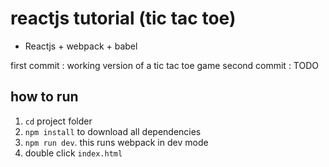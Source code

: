 # reactjs tutorial (tic tac toe)

- Reactjs + webpack + babel

first commit : working version of a tic tac toe game
second commit : TODO

## how to run
1. `cd` project folder
2. `npm install` to download all dependencies
3. `npm run dev`. this runs webpack in dev mode
4. double click `index.html`
